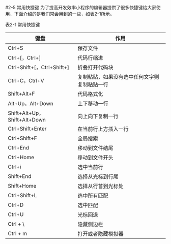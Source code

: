 #2-5 常用快捷键
为了提高开发效率小程序的编辑器提供了很多快捷键给大家使用，下面介绍的是我们常会用到的一些，如表2-1所示。

表2-1 常用快捷键

| 键盘 | 作用 |
| --- | --- |
| Ctrl+S | 保存文件 |
| Ctrl+[，Ctrl+]| 代码行缩进 |
| Ctrl+Shift+[，Ctrl+Shift+] | 折叠打开代码块 |
| Ctrl+C，Ctrl+V | 复制粘贴，如果没有选中任何文字则复制粘贴一行 |
| Shift+Alt+F | 代码格式化 |
| Alt+Up，Alt+Down | 上下移动一行 |
| Shift+Alt+Up，Shift+Alt+Down | 向上向下复制一行 |
| Ctrl+Shift+Enter | 在当前行上方插入一行 |
| Ctrl+Shift+F | 全局搜索 |
| Ctrl+End | 移动到文件结尾 |
| Ctrl+Home | 移动到文件开头 |
| Ctrl+i | 选中当前行 |
| Shift+End | 选择从光标到行尾 |
| Shift+Home | 选择从行首到光标处 |
| Ctrl+Shift+L | 选中所有匹配 |
| Ctrl+D | 选中匹配 |
| Ctrl+U | 光标回退 |
| Ctrl + \ | 隐藏侧边栏 |
| Ctrl + m | 打开或者隐藏模拟器 |

